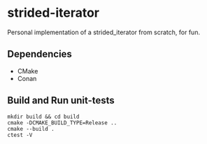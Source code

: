 # strided-iterator
Personal implementation of a strided_iterator from scratch, for fun.

## Dependencies
- CMake
- Conan

## Build and Run unit-tests
```text
mkdir build && cd build
cmake -DCMAKE_BUILD_TYPE=Release ..
cmake --build .
ctest -V
```
